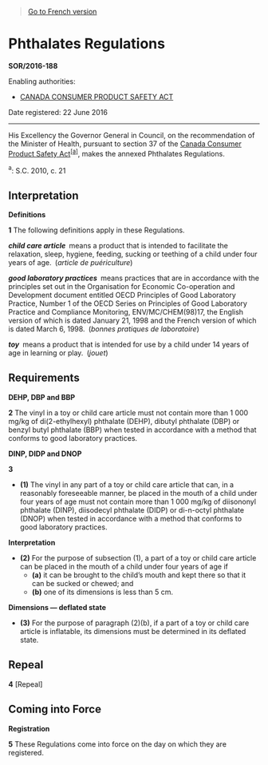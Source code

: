 > [Go to French version](/fr/Règlements/Décrets,%20ordonnances%20et%20règlements%20statutaires/2016/188.md)

# Phthalates Regulations

**SOR/2016-188**

Enabling authorities: 
- [CANADA CONSUMER PRODUCT SAFETY ACT](/en/Acts/Statutes%20of%20Canada/2010/c.%2021.md)

Date registered: 22 June 2016

----------

His Excellency the Governor General in Council, on the recommendation of the Minister of Health, pursuant to section 37 of the [Canada Consumer Product Safety Act](/en/Acts/Statutes%20of%20Canada/2010/c.%2021.md)<sup><a href='#fn_SOR-2016-188_e_hq_18683'>[a]</a></sup>, makes the annexed Phthalates Regulations.

<a name='fn_SOR-2016-188_e_hq_18683'><sup>a</sup></a>: S.C. 2010, c. 21<br />




## Interpretation



**Definitions**

**1** The following definitions apply in these Regulations.

***child care article*** means a product that is intended to facilitate the relaxation, sleep, hygiene, feeding, sucking or teething of a child under four years of age. (*article de puériculture*)

***good laboratory practices*** means practices that are in accordance with the principles set out in the Organisation for Economic Co-operation and Development document entitled OECD Principles of Good Laboratory Practice, Number 1 of the OECD Series on Principles of Good Laboratory Practice and Compliance Monitoring, ENV/MC/CHEM(98)17, the English version of which is dated January 21, 1998 and the French version of which is dated March 6, 1998. (*bonnes pratiques de laboratoire*)

***toy*** means a product that is intended for use by a child under 14 years of age in learning or play. (*jouet*)




## Requirements



**DEHP, DBP and BBP**

**2** The vinyl in a toy or child care article must not contain more than 1 000 mg/kg of di(2-ethylhexyl) phthalate (DEHP), dibutyl phthalate (DBP) or benzyl butyl phthalate (BBP) when tested in accordance with a method that conforms to good laboratory practices.




**DINP, DIDP and DNOP**

**3** 

- **(1)** The vinyl in any part of a toy or child care article that can, in a reasonably foreseeable manner, be placed in the mouth of a child under four years of age must not contain more than 1 000 mg/kg of diisononyl phthalate (DINP), diisodecyl phthalate (DIDP) or di-n-octyl phthalate (DNOP) when tested in accordance with a method that conforms to good laboratory practices.

**Interpretation**

- **(2)** For the purpose of subsection (1), a part of a toy or child care article can be placed in the mouth of a child under four years of age if
	- **(a)** it can be brought to the child’s mouth and kept there so that it can be sucked or chewed; and
	- **(b)** one of its dimensions is less than 5 cm.

**Dimensions — deflated state**

- **(3)** For the purpose of paragraph (2)(b), if a part of a toy or child care article is inflatable, its dimensions must be determined in its deflated state.




## Repeal


**4** [Repeal]




## Coming into Force



**Registration**

**5** These Regulations come into force on the day on which they are registered.


